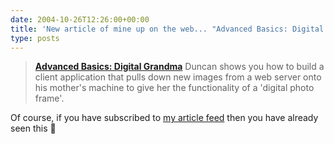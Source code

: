 ```yaml
---
date: 2004-10-26T12:26:00+00:00
title: 'New article of mine up on the web... "Advanced Basics: Digital Grandma"'
type: posts
---
```

> **[Advanced Basics: Digital Grandma](https://msdn.microsoft.com/vbasic/default.aspx?pull=/msdnmag/issues/04/11/AdvancedBasics/default.aspx)**
> Duncan shows you how to build a client application that pulls down new images from a web server onto his mother's machine to give her the functionality of a 'digital photo frame'.



Of course, if you have subscribed to [my article feed](https://www.duncanmackenzie.net/articles/rss.xml) then you have already seen this 🙂

